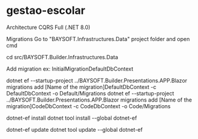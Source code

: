 # gestao-escolar
Architecture CQRS Full (.NET 8.0)

Migrations
Go to "BAYSOFT.Infrastructures.Data" project folder and open cmd

cd src/BAYSOFT.Builder.Infrastructures.Data

Add migration ex: InitialMigrationDefaultDbContext

dotnet ef --startup-project ../BAYSOFT.Builder.Presentations.APP.Blazor migrations add [Name of the migration]DefaultDbContext -c DefaultDbContext -o Default/Migrations dotnet ef --startup-project ../BAYSOFT.Builder.Presentations.APP.Blazor migrations add [Name of the migration]CodeDbContext -c CodeDbContext -o Code/Migrations

dotnet-ef install
dotnet tool install --global dotnet-ef

dotnet-ef update
dotnet tool update --global dotnet-ef

